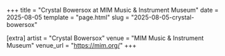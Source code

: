 +++
title = "Crystal Bowersox at MIM Music & Instrument Museum"
date = 2025-08-05
template = "page.html"
slug = "2025-08-05-crystal-bowersox"

[extra]
artist = "Crystal Bowersox"
venue = "MIM Music & Instrument Museum"
venue_url = "https://mim.org/"
+++

